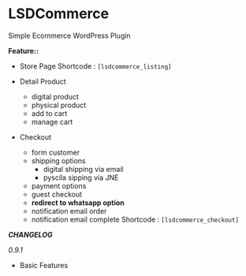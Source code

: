 # LSDCommerce
Simple Ecommerce WordPress Plugin

**Feature::**
* Store Page
Shortcode : `[lsdcommerce_listing]`

* Detail Product
  * digital product
  * physical product
  * add to cart
  * manage cart

* Checkout
  * form customer
  * shipping options
    * digital shipping via email
    * pyscila sipping via JNE
  * payment options
  * guest checkout
  * **redirect to whatsapp option**
  * notification email order
  * notification email complete
Shortcode : `[lsdcommerce_checkout]`

***CHANGELOG***

*0.9.1*
+ Basic Features
